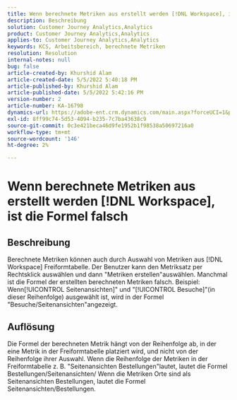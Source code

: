 ```yaml
---
title: Wenn berechnete Metriken aus erstellt werden [!DNL Workspace], ist die Formel falsch
description: Beschreibung
solution: Customer Journey Analytics,Analytics
product: Customer Journey Analytics,Analytics
applies-to: Customer Journey Analytics,Analytics
keywords: KCS, Arbeitsbereich, berechnete Metriken
resolution: Resolution
internal-notes: null
bug: false
article-created-by: Khurshid Alam
article-created-date: 5/5/2022 5:40:18 PM
article-published-by: Khurshid Alam
article-published-date: 5/5/2022 5:42:16 PM
version-number: 2
article-number: KA-16798
dynamics-url: https://adobe-ent.crm.dynamics.com/main.aspx?forceUCI=1&pagetype=entityrecord&etn=knowledgearticle&id=3498176d-9acc-ec11-a7b5-6045bd00dbbc
exl-id: 8ff99c74-5d53-4094-b235-7c7ba43638c9
source-git-commit: 0c3e421beca46d9fe1952b1f98538a50697216a0
workflow-type: tm+mt
source-wordcount: '146'
ht-degree: 2%

---
```


# Wenn berechnete Metriken aus erstellt werden [!DNL Workspace], ist die Formel falsch

## Beschreibung


Berechnete Metriken können auch durch Auswahl von Metriken aus [!DNL Workspace] Freiformtabelle. Der Benutzer kann den Metriksatz per Rechtsklick auswählen und dann &quot;Metriken erstellen&quot;auswählen. Manchmal ist die Formel der erstellten berechneten Metriken falsch. Beispiel: Wenn[!UICONTROL Seitenansichten]&quot; und &quot;[!UICONTROL Besuche]&quot;(in dieser Reihenfolge) ausgewählt ist, wird in der Formel &quot;Besuche/Seitenansichten&quot;angezeigt.


## Auflösung


Die Formel der berechneten Metrik hängt von der Reihenfolge ab, in der eine Metrik in der Freiformtabelle platziert wird, und nicht von der Reihenfolge ihrer Auswahl. Wenn die Reihenfolge der Metriken in der Freiformtabelle z. B. &quot;Seitenansichten Bestellungen&quot;lautet, lautet die Formel Bestellungen/Seitenansichten/ Wenn die Metriken Orte sind als Seitenansichten Bestellungen, lautet die Formel Seitenansichten/Bestellungen.
